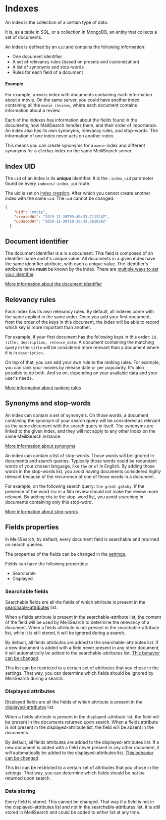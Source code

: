 # Indexes

An index is the collection of a certain type of data.

It is, as a table in SQL, or a collection in MongoDB, an entity that collects a set of documents.

An index is defined by an `uid` and contains the following information:
- One document identifier <glossary word="attribute"/>
- A set of relevancy rules (based on presets and customization)
- A list of synonyms and stop-words
- Rules for each field of a document


#### Example

For example, a `movie` index with documents containing each information about a movie. On the same server, you could have another index containing all the `movie reviews`, where each document contains information about a review.

Each of the indexes has information about the fields found in the documents, how MeiliSearch handles them, and their order of importance. An index also has its own synonyms, relevancy rules, and stop-words. The information of one index never acts on another index.

This means you can create synonyms for a `movie` index and different synonyms for a `clothes` index on the same MeiliSearch server.

## Index UID

The `uid` of an index is its **unique** identifier. It is the `:index_uid` parameter found on every `indexes/:index_uid` route.

The uid is set on [index creation](/references/indexes.md#create-an-index). After which you cannot create another index with the same `uid`.
The `uid` cannot be changed.


```json
{
    "uid": "movie",
    "createdAt": "2019-11-20T09:40:33.711324Z",
    "updatedAt": "2019-11-20T10:16:42.761858Z"
  }
```

## Document identifier

The document identifier is a <glossary word="field" /> in a document. This field is composed of an identifier <glossary word="attribute"/> name and it's unique value. All documents in a given index have the same identifier attribute, with each a unique value. The identifier's attribute name **must** be known by the index. There are [multiple ways to set your identifier](/guides/main_concepts/documents.md#setting-the-identifier).

[More information about the document identifier](/guides/main_concepts/documents.md#identifier)

## Relevancy rules

Each index has its own relevancy rules. By default, all indexes come with the same <glossary word="ranking rules"/> applied in the same order. Once you add your first document, from the order of the keys in this document, the index will be able to record which key is more important than another.

For example, if your first document has the following keys in this order: `id, title, description, release_date`. A document containing the matching query in the `title` will be considered more relevant than a document where it is in `description`.

On top of that, you can add your own rule to the ranking rules. For example, you can rank your movies by release date or per popularity. It's also possible to do both. And so on, depending on your available data and your user's needs.

[More information about ranking rules](/guides/main_concepts/relevancy.md)

## Synonyms and stop-words

An index can contain a set of synonyms. On those words, a document containing the synonym of your search query will be considered as relevant as the same document with the search query in itself. The synonyms are linked to the given index, and they will not apply to any other index on the same MeiliSearch instance.

[More information about synonyms](/guides/advanced_guides/synonyms.md)

An index can contain a list of stop-words. Those words will be ignored in documents and search queries. Typically those words could be redundant words of your chosen language, like `the` or `of` in English.
By adding those words in the stop-words list, you avoid having documents considered highly relevant because of the recurrence of one of those words in a document.

For example, on the following search query: `the great gatsby`, if the presence of the word `the` in a film review should not make the review more relevant. By adding `the` to the stop-word list, you avoid searching in documents containing only this stop-word.

[More information about stop-words](/guides/advanced_guides/stop_words.md)

## Fields properties

In MeiliSearch, by default, every document field is searchable and returned on search queries.

The properties of the fields can be changed in the [settings](/references/settings.md).

Fields can have the following properties:
- Searchable
- Displayed

### Searchable fields

Searchable fields are all the fields of which attribute is present in the [searchable-attributes](/references/searchable_attributes.md) list.

When a fields attribute is present in the searchable-attribute list, the content of the field will be used by MeiliSearch to determine the relevancy of a document.
When a fields attribute is not present in the searchable-attribute list, while it is still stored, it will be ignored during a search.

By default, all fields attributes are added to the searchable-attributes list. If a new document is added with a field never present in any other document, it will automatically be added to the searchable-attributes list. [This behavior can be changed](/references/accept_new_fields.md).

This list can be restricted to a certain set of attributes that you chose in the settings. That way, you can determine which fields should be ignored by MeiliSearch during a search.

### Displayed attributes

Displayed fields are all the fields of which attribute is present in the [displayed-attributes](/references/displayed_attributes.md) list.

When a fields attribute is present in the displayed-attribute list, the field will be present in the documents returned upon search.
When a fields attribute is not present in the displayed-attribute list, the field will be absent in the documents.

By default, all fields attributes are added to the displayed-attributes list. If a new document is added with a field never present in any other document, it will automatically be added to the displayed-attributes list. [This behavior can be changed](/references/accept_new_fields.md).

This list can be restricted to a certain set of attributes that you chose in the settings. That way, you can determine which fields should be not be returned upon search.

### Data storing

Every field is stored. This cannot be changed. That way if a field is not in the displayed-attributes list and not in the searchable-attributes list, it is still stored in MeiliSearch and could be added to either list at any time.
